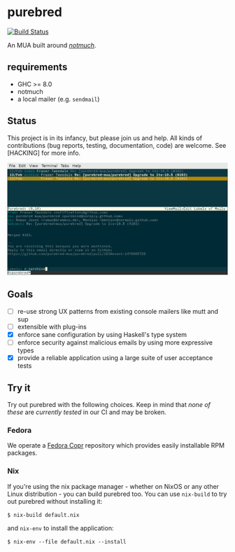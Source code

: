 # purebred

[![Build Status](https://travis-ci.org/purebred-mua/purebred.svg?branch=master)](https://travis-ci.org/purebred-mua/purebred)

An MUA built around [*notmuch*](https://notmuchmail.org/).

## requirements

- GHC >= 8.0
- notmuch
- a local mailer (e.g. ``sendmail``)

## Status

This project is in its infancy, but please join us and help.  All
kinds of contributions (bug reports, testing, documentation, code)
are welcome.  See [HACKING] for more info.

![](screenshot.png)

## Goals

- [ ] re-use strong UX patterns from existing console mailers like mutt and sup
- [ ] extensible with plug-ins
- [x] enforce sane configuration by using Haskell's type system
- [ ] enforce security against malicious emails by using more expressive types
- [x] provide a reliable application using a large suite of user acceptance tests

## Try it

Try out purebred with the following choices. Keep in mind that *none of these* are
*currently tested* in our CI and may be broken.

### Fedora

We operate a
[Fedora Copr](https://copr.fedorainfracloud.org/coprs/romanofski/purebred/)
repository which provides easily installable RPM packages.

### Nix

If you're using the nix package manager - whether on NixOS or any other Linux distribution - you can build purebred too.
You can use `nix-build` to try out purebred without installing it:

```
$ nix-build default.nix
```

and `nix-env` to install the application:

```
$ nix-env --file default.nix --install
```
